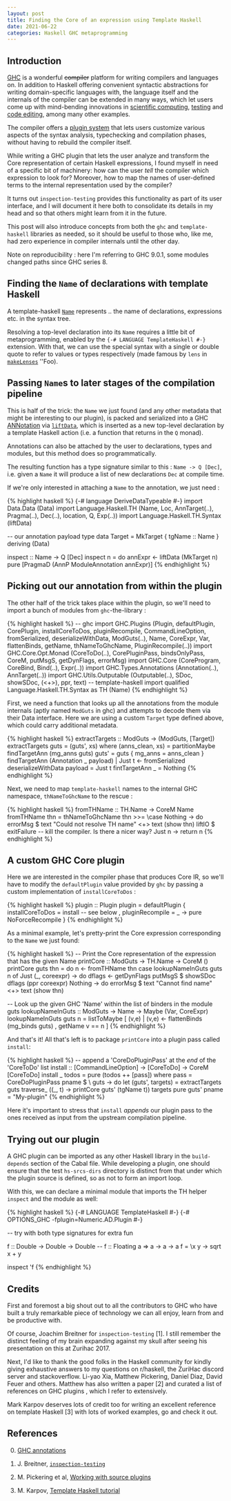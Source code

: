 ```yaml
---
layout: post
title: Finding the Core of an expression using Template Haskell
date: 2021-06-22
categories: Haskell GHC metaprogramming
---
```


## Introduction

[GHC](https://www.haskell.org/ghc/) is a wonderful ~~compiler~~ platform for writing compilers and languages on. In addition to Haskell offering convenient syntactic abstractions for writing domain-specific languages with, the language itself and the internals of the compiler can be extended in many ways, which let users come up with mind-bending innovations in [scientific computing](http://conal.net/papers/compiling-to-categories/compiling-to-categories.pdf), [testing](https://hackage.haskell.org/package/inspection-testing) and [code editing](https://haskellwingman.dev/), among many other examples.

The compiler offers a [plugin system](https://downloads.haskell.org/ghc/latest/docs/html/users_guide/extending_ghc.html#compiler-plugins) that lets users customize various aspects of the syntax analysis, typechecking and compilation phases, without having to rebuild the compiler itself.

While writing a GHC plugin that lets the user analyze and transform the Core representation of certain Haskell expressions, I found myself in need of a specific bit of machinery: how can the user _tell_ the compiler which expression to look for? Moreover, how to map the names of user-defined terms to the internal representation used by the compiler?

It turns out `inspection-testing` provides this functionality as part of its user interface, and I will document it here both to consolidate its details in my head and so that others might learn from it in the future. 

This post will also introduce concepts from both the `ghc` and `template-haskell` libraries as needed, so it should be useful to those who, like me, had zero experience in compiler internals until the other day.

Note on reproducibility : here I'm referring to GHC 9.0.1, some modules changed paths since GHC series 8.

## Finding the `Name` of declarations with template Haskell

A template-haskell [`Name`](https://hackage.haskell.org/package/template-haskell-2.17.0.0/docs/Language-Haskell-TH.html#t:Name) represents .. the name of declarations, expressions etc. in the syntax tree.

Resolving a top-level declaration into its `Name` requires a little bit of metaprogramming, enabled by the `{-# LANGUAGE TemplateHaskell #-}` extension. With that, we can use the special syntax with a single or double quote to refer to values or types respectively (made famous by `lens` in [`makeLenses`](https://hackage.haskell.org/package/lens-5.0.1/docs/Control-Lens-Combinators.html#v:makeLenses) ''Foo).

## Passing `Name`s to later stages of the compilation pipeline

This is half of the trick: the `Name` we just found (and any other metadata that might be interesting to our plugin), is packed and serialized into a GHC [ANNotation](http://downloads.haskell.org/~ghc/latest/docs/html/users_guide/extending_ghc.html#source-annotations) via [`liftData`](https://hackage.haskell.org/package/template-haskell-2.17.0.0/docs/Language-Haskell-TH-Syntax.html#v:liftData), which is inserted as a new top-level declaration by a template Haskell action (i.e. a function that returns in the `Q` monad).

Annotations can also be attached by the user to declarations, types and modules, but this method does so programmatically.

The resulting function has a type signature similar to this : `Name -> Q [Dec]`, i.e. given a `Name` it will produce a list of new declarations `Dec` at compile time.

If we're only interested in attaching a `Name` to the annotation, we just need : 

{% highlight haskell %}
{-# language DeriveDataTypeable #-}
import Data.Data (Data)
import Language.Haskell.TH (Name, Loc, AnnTarget(..), Pragma(..), Dec(..), location, Q, Exp(..))
import Language.Haskell.TH.Syntax (liftData)

-- our annotation payload type
data Target = MkTarget { tgName :: Name } deriving (Data)

inspect :: Name -> Q [Dec]
inspect n = do
  annExpr <- liftData (MkTarget n)
  pure [PragmaD (AnnP ModuleAnnotation annExpr)]
{% endhighlight %}



## Picking out our annotation from within the plugin

The other half of the trick takes place within the plugin, so we'll need to import a bunch of modules from `ghc`-the-library :

{% highlight haskell %}
-- ghc
import GHC.Plugins (Plugin, defaultPlugin, CorePlugin, installCoreToDos, pluginRecompile, CommandLineOption, fromSerialized, deserializeWithData, ModGuts(..), Name, CoreExpr, Var, flattenBinds, getName, thNameToGhcName, PluginRecompile(..))
import GHC.Core.Opt.Monad (CoreToDo(..), CorePluginPass, bindsOnlyPass, CoreM, putMsgS, getDynFlags, errorMsg)
import GHC.Core (CoreProgram, CoreBind, Bind(..), Expr(..))
import GHC.Types.Annotations (Annotation(..), AnnTarget(..))
import GHC.Utils.Outputable (Outputable(..), SDoc, showSDoc, (<+>), ppr, text)
-- template-haskell
import qualified Language.Haskell.TH.Syntax as TH (Name)
{% endhighlight %}


First, we need a function that looks up all the annotations from the module internals (aptly named `ModGuts` in ghc) and attempts to decode them via their Data interface. Here we are using a custom `Target` type defined above, which could carry additional metadata.

{% highlight haskell %}
extractTargets :: ModGuts -> (ModGuts, [Target])
extractTargets guts = (guts', xs)
  where
    (anns_clean, xs) = partitionMaybe findTargetAnn (mg_anns guts)
    guts' = guts { mg_anns = anns_clean }
    findTargetAnn (Annotation _ payload)
      | Just t <- fromSerialized deserializeWithData payload
      = Just t
    fintTargetAnn _ = Nothing
{% endhighlight %}

Next, we need to map `template-haskell` names to the internal GHC namespace, `thNameToGhcName` to the rescue :

{% highlight haskell %}
fromTHName :: TH.Name -> CoreM Name
fromTHName thn = thNameToGhcName thn >>= \case
    Nothing -> do
        errorMsg $ text "Could not resolve TH name" <+> text (show thn)
        liftIO $ exitFailure -- kill the compiler. Is there a nicer way?
    Just n -> return n
{% endhighlight %}


## A custom GHC Core plugin

Here we are interested in the compiler phase that produces Core IR, so we'll have to modify the `defaultPlugin` value provided by `ghc` by passing a custom implementation of `installCoreToDos` :

{% highlight haskell %}
plugin :: Plugin
plugin = defaultPlugin {
  installCoreToDos = install -- see below
  , pluginRecompile = \_ -> pure NoForceRecompile
                       }
{% endhighlight %}

As a minimal example, let's pretty-print the Core expression corresponding to the `Name` we just found:

{% highlight haskell %}
-- Print the Core representation of the expression that has the given Name
printCore :: ModGuts -> TH.Name -> CoreM ()
printCore guts thn = do
  n <- fromTHName thn
  case lookupNameInGuts guts n of
    Just (_, coreexpr) -> do
      dflags <- getDynFlags
      putMsgS $ showSDoc dflags (ppr coreexpr)
    Nothing -> do
      errorMsg $ text "Cannot find name" <+> text (show thn)
      
-- Look up the given GHC 'Name' within the list of binders in the module guts
lookupNameInGuts :: ModGuts -> Name -> Maybe (Var, CoreExpr)
lookupNameInGuts guts n = listToMaybe
    [ (v,e)
    | (v,e) <- flattenBinds (mg_binds guts)
    , getName v == n
    ]
{% endhighlight %}


And that's it! All that's left is to package `printCore` into a plugin pass called `install`:

{% highlight haskell %}
-- append a 'CoreDoPluginPass' at the _end_ of the 'CoreToDo' list
install :: [CommandLineOption] -> [CoreToDo] -> CoreM [CoreToDo]
install _ todos = pure (todos ++ [pass])
  where
    pass = CoreDoPluginPass pname $ \ guts -> do
      let (guts', targets) = extractTargets guts
      traverse_ (\(_, t) -> printCore guts' (tgName t)) targets
      pure guts'
    pname = "My-plugin"
{% endhighlight %}

Here it's important to stress that `install` _appends_ our plugin pass to the ones received as input from the upstream compilation pipeline. 


## Trying out our plugin

A GHC plugin can be imported as any other Haskell library in the `build-depends` section of the Cabal file. While developing a plugin, one should ensure that the test `hs-srcs-dirs` directory is distinct from that under which the plugin source is defined, so as not to form an import loop.

With this, we can declare a minimal module that imports the TH helper `inspect` and the module as well:

{% highlight haskell %}
{-# LANGUAGE TemplateHaskell #-}
{-# OPTIONS_GHC -fplugin=Numeric.AD.Plugin #-}

-- try with both type signatures for extra fun

f :: Double -> Double -> Double
-- f :: Floating a => a -> a -> a 
f = \x y -> sqrt x + y

inspect 'f
{% endhighlight %}







## Credits

First and foremost a big shout out to all the contributors to GHC who have built a truly remarkable piece of technology we can all enjoy, learn from and be productive with.

Of course, Joachim Breitner for `inspection-testing` [1]. I still remember the distinct feeling of my brain expanding against my skull after seeing his presentation on this at Zurihac 2017.

Next, I'd like to thank the good folks in the Haskell community for kindly giving exhaustive answers to my questions on r/haskell, the ZuriHac discord server and stackoverflow. Li-yao Xia, Matthew Pickering, Daniel Diaz, David Feuer and others. Matthew has also written a paper [2] and curated a list of references on GHC plugins , which I refer to extensively.

Mark Karpov deserves lots of credit too for writing an excellent reference on template Haskell [3] with lots of worked examples, go and check it out.


## References

0) [GHC annotations](https://gitlab.haskell.org/ghc/ghc/-/wikis/annotations)

1) J. Breitner, [`inspection-testing`](https://github.com/nomeata/inspection-testing)

2) M. Pickering et al, [Working with source plugins](https://mpickering.github.io/papers/working-with-source-plugins.pdf)

3) M. Karpov, [Template Haskell tutorial](https://markkarpov.com/tutorial/th.html)
